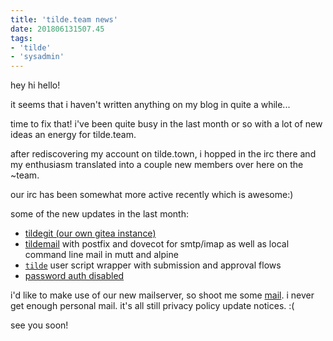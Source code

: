 ```yaml
---
title: 'tilde.team news'
date: 201806131507.45
tags:
- 'tilde'
- 'sysadmin'
---
```


hey hi hello!

it seems that i haven't written anything on my blog in quite a while...

time to fix that! i've been quite busy in the last month or so with a
lot of new ideas an energy for tilde.team.

after rediscovering my account on tilde.town, i hopped in the irc there
and my enthusiasm translated into a couple new members over here on the
~team.

our irc has been somewhat more active recently which is awesome:)

some of the new updates in the last month:

-   [tildegit (our own gitea instance)](https://git.tilde.team)
-   [tildemail](https://mail.tilde.team) with postfix and dovecot for
    smtp/imap as well as local command line mail in mutt and alpine
-   [`tilde`](https://git.tildeverse.org/team/tilde-launcher) user
    script wrapper with submission and approval flows
-   [password auth disabled](https://tilde.team/wiki/?page=ssh)

i'd like to make use of our new mailserver, so shoot me some
[mail](mailto:ben@tilde.team). i never get enough personal mail. it's
all still privacy policy update notices. :(

see you soon!


